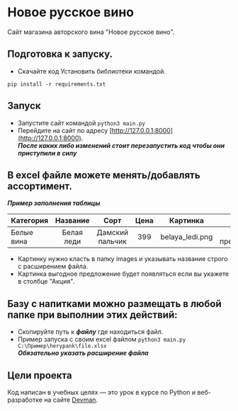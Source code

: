 # Новое русское вино

Сайт магазина авторского вина "Новое русское вино".

## Подготовка к запуску.  

- Скачайте код
Установить библиотеки командой.  
```
pip install -r requirements.txt
```

## Запуск


- Запустите сайт командой `python3 main.py`
- Перейдите на сайт по адресу [http://127.0.0.1:8000](http://127.0.0.1:8000).   
***После каких либо изменений стоит перезапустить код чтобы они приступили в силу***  
## В excel файле можете менять/добавлять ассортимент.  

***Пример заполнения таблицы***

| Категория  | Название  | Сорт |Цена |Картинка |Акция |
|:------------- |:---------------:|:---------------:|:---------------:|:---------------:| -------------:|
| Белые вина     | Белая леди |     Дамский пальчик | 399 |belaya_ledi.png | Выгодное предложение |  
  
- Картинку нужно класть в папку images и указывать название строго с расширением файла.
- Картинка выгодное предложение будет появляться если вы укажете в столбце "Акция".

## Базу с напитками можно размещать в любой папке при выполнии этих действий:

- Скопируйте путь к ***файлу*** где находиться файл.
- Пример запуска с своим excel файлом `python3 main.py C:\Пример\herypank\file.xlsx`   
 ***Обязательно указать расширение файла***

## Цели проекта

Код написан в учебных целях — это урок в курсе по Python и веб-разработке на сайте [Devman](https://dvmn.org).

